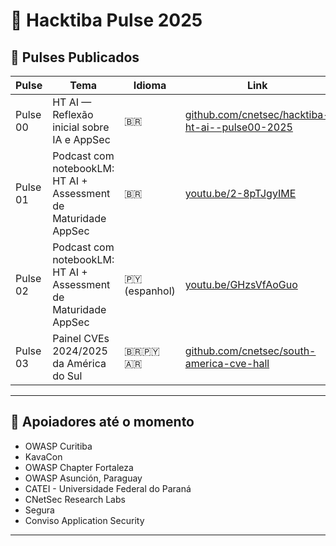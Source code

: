 # 🧠 Hacktiba Pulse 2025

## 📌 Pulses Publicados

| Pulse     | Tema                                                                                  | Idioma        | Link                                                                                   |
|-----------|-----------------------------------------------------------------------------------------|---------------|----------------------------------------------------------------------------------------|
| Pulse 00  | HT AI — Reflexão inicial sobre IA e AppSec                                             | 🇧🇷           | [github.com/cnetsec/hacktiba-ht-ai--pulse00-2025](https://github.com/cnetsec/hacktiba-ht-ai--pulse00-2025) |
| Pulse 01  | Podcast com notebookLM: HT AI + Assessment de Maturidade AppSec                        | 🇧🇷           | [youtu.be/2-8pTJgyIME](https://youtu.be/2-8pTJgyIME)                                   |
| Pulse 02  | Podcast com notebookLM: HT AI + Assessment de Maturidade AppSec                        | 🇵🇾 (espanhol) | [youtu.be/GHzsVfAoGuo](https://youtu.be/GHzsVfAoGuo)                                   |
| Pulse 03  | Painel CVEs 2024/2025 da América do Sul                                                | 🇧🇷🇵🇾🇦🇷       | [github.com/cnetsec/south-america-cve-hall](https://github.com/cnetsec/south-america-cve-hall) |

---

## 🙌 Apoiadores até o momento

- OWASP Curitiba  
- KavaCon  
- OWASP Chapter Fortaleza  
- OWASP Asunción, Paraguay  
- CATEI - Universidade Federal do Paraná  
- CNetSec Research Labs  
- Segura  
- Conviso Application Security  

---

